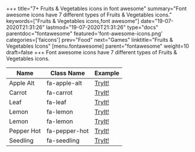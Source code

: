 +++
title="7+ Fruits & Vegetables icons in font awesome"
summary="Font awesome icons have 7 different types of Fruits & Vegetables icons."
keywords=["Fruits & Vegetables icons,font awesome"]
date="19-07-2020T21:31:26"
lastmod="19-07-2020T21:31:26"
type="docs"
parentdoc="fontawesome"
featured='font-awesome-icons.png'
categories=['faicons']
prev="Food"
next="Games"
linktitle="Fruits & Vegetables Icons"
[menu.fontawesome]
parent="fontawesome"
weight=10
draft=false
+++
Font awesome icons have 7 different types of Fruits & Vegetables icons.<div class='table-responsive'><table class='table'><thead><tr><th>Name</th><th>Class Name</th><th>Example</th></tr></thead><tbody><tr><td><i class="fas fa-apple-alt"></i>Apple Alt</td><td>fa-apple-alt</td><td><a href='https://www.angularjswiki.com/fontawesome/fa-apple-alt/' target='_blank'>TryIt!</a></td></tr><tr><td><i class="fas fa-carrot"></i>Carrot</td><td>fa-carrot</td><td><a href='https://www.angularjswiki.com/fontawesome/fa-carrot/' target='_blank'>TryIt!</a></td></tr><tr><td><i class="fas fa-leaf"></i>Leaf</td><td>fa-leaf</td><td><a href='https://www.angularjswiki.com/fontawesome/fa-leaf/' target='_blank'>TryIt!</a></td></tr><tr><td><i class="fas fa-lemon"></i>Lemon</td><td>fa-lemon</td><td><a href='https://www.angularjswiki.com/fontawesome/fa-lemon/' target='_blank'>TryIt!</a></td></tr><tr><td><i class="far fa-lemon"></i>Lemon</td><td>fa-lemon</td><td><a href='https://www.angularjswiki.com/fontawesome/fa-lemon/' target='_blank'>TryIt!</a></td></tr><tr><td><i class="fas fa-pepper-hot"></i>Pepper Hot</td><td>fa-pepper-hot</td><td><a href='https://www.angularjswiki.com/fontawesome/fa-pepper-hot/' target='_blank'>TryIt!</a></td></tr><tr><td><i class="fas fa-seedling"></i>Seedling</td><td>fa-seedling</td><td><a href='https://www.angularjswiki.com/fontawesome/fa-seedling/' target='_blank'>TryIt!</a></td></tr></tbody></table></div>
